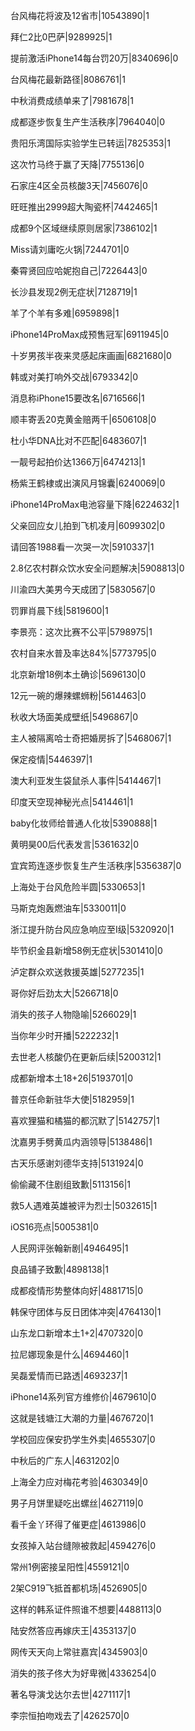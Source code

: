 台风梅花将波及12省市|10543890|1

拜仁2比0巴萨|9289925|1

提前激活iPhone14每台罚20万|8340696|0

台风梅花最新路径|8086761|1

中秋消费成绩单来了|7981678|1

成都逐步恢复生产生活秩序|7964040|0

贵阳乐湾国际实验学生已转运|7825353|1

这次竹马终于赢了天降|7755136|0

石家庄4区全员核酸3天|7456076|0

旺旺推出2999超大陶瓷杯|7442465|1

成都9个区域继续原则居家|7386102|1

Miss请刘庸吃火锅|7244701|0

秦霄贤回应哈妮抱自己|7226443|0

长沙县发现2例无症状|7128719|1

羊了个羊有多难|6959898|1

iPhone14ProMax成预售冠军|6911945|0

十岁男孩半夜来灵感起床画画|6821680|0

韩或对美打响外交战|6793342|0

消息称iPhone15要改名|6716566|1

顺丰寄丢20克黄金赔两千|6506108|0

杜小华DNA比对不匹配|6483607|1

一靓号起拍价达1366万|6474213|1

杨紫王鹤棣或出演风月锦囊|6240069|0

iPhone14ProMax电池容量下降|6224632|1

父亲回应女儿拍到飞机凌月|6099302|0

请回答1988看一次哭一次|5910337|1

2.8亿农村群众饮水安全问题解决|5908813|0

川渝四大美男今天成团了|5830567|0

罚罪肖晨下线|5819600|1

李景亮：这次比赛不公平|5798975|1

农村自来水普及率达84%|5773795|0

北京新增18例本土确诊|5696130|0

12元一碗的爆辣螺蛳粉|5614463|0

秋收大场面美成壁纸|5496867|0

主人被隔离哈士奇把婚房拆了|5468067|1

保定疫情|5446397|1

澳大利亚发生袋鼠杀人事件|5414467|1

印度天空现神秘光点|5414461|1

baby化妆师给普通人化妆|5390888|1

黄明昊00后代表发言|5361632|0

宜宾筠连逐步恢复生产生活秩序|5356387|0

上海处于台风危险半圆|5330653|1

马斯克炮轰燃油车|5330011|0

浙江提升防台风应急响应至Ⅰ级|5320920|1

毕节织金县新增58例无症状|5301410|0

泸定群众欢送救援英雄|5277235|1

哥你好后劲太大|5266718|0

消失的孩子人物隐喻|5266029|1

当你年少时开播|5222232|1

去世老人核酸仍在更新后续|5200312|1

成都新增本土18+26|5193701|0

普京任命新驻华大使|5182959|1

喜欢狸猫和橘猫的都沉默了|5142757|1

沈嘉男手劈黄瓜内涵领导|5138486|1

古天乐感谢刘德华支持|5131924|0

偷偷藏不住剧组致歉|5113156|1

救5人遇难英雄被评为烈士|5032615|1

iOS16亮点|5005381|0

人民网评张翰新剧|4946495|1

良品铺子致歉|4898138|1

成都疫情形势整体向好|4881715|0

韩保守团体与反日团体冲突|4764130|1

山东龙口新增本土1+2|4707320|0

拉尼娜现象是什么|4694460|1

吴磊爱情而已路透|4693237|1

iPhone14系列官方维修价|4679610|0

这就是钱塘江大潮的力量|4676720|1

学校回应保安扔学生外卖|4655307|0

中秋后的广东人|4631202|0

上海全力应对梅花考验|4630349|0

男子月饼里疑吃出螺丝|4627119|0

看千金丫环得了催更症|4613986|0

女孩掉入站台缝隙被救起|4594276|0

常州1例密接呈阳性|4559121|0

2架C919飞抵首都机场|4526905|0

这样的韩系证件照谁不想要|4488113|0

陆安然答应再嫁庆王|4353137|0

网传天天向上常驻嘉宾|4345903|0

消失的孩子佟大为好卑微|4336254|0

著名导演戈达尔去世|4271117|1

李宗恒拍吻戏去了|4262570|0

